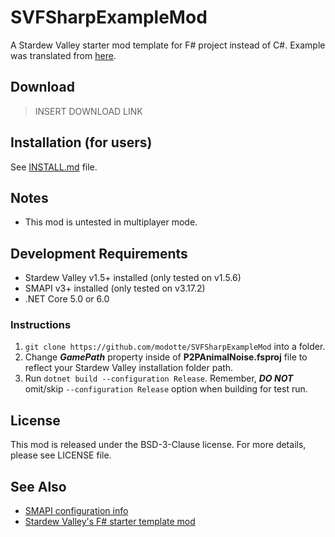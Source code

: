 # SVFSharpExampleMod

A Stardew Valley starter mod template for F# project instead of C#.
Example was translated from [here](https://stardewvalleywiki.com/Modding:Modder_Guide/Get_Started).

## Download

> INSERT DOWNLOAD LINK

## Installation (for users)

See [INSTALL.md](https://github.com/modotte/SVFSharpExampleMod/blob/main/INSTALL.md) file.

## Notes

- This mod is untested in multiplayer mode.

## Development Requirements

- Stardew Valley v1.5+ installed (only tested on v1.5.6)
- SMAPI v3+ installed (only tested on v3.17.2)
- .NET Core 5.0 or 6.0

### Instructions

1. `git clone https://github.com/modotte/SVFSharpExampleMod` into a folder.
2. Change ***GamePath*** property inside of **P2PAnimalNoise.fsproj** file to
   reflect your Stardew Valley installation folder path.
3. Run `dotnet build --configuration Release`. Remember, ***DO NOT*** omit/skip
   `--configuration Release` option when building for test run.

## License

This mod is released under the BSD-3-Clause license. For more details,
please see LICENSE file.

## See Also

- [SMAPI configuration info](https://github.com/Pathoschild/SMAPI/blob/develop/docs/technical/mod-package.md#custom-game-path)
- [Stardew Valley's F# starter template mod](https://github.com/modotte/SVFsharpExampleMod)
